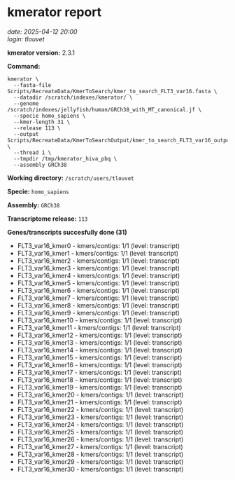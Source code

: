 # kmerator report
*date: 2025-04-12 20:00*  
*login: tlouvet*

**kmerator version:** 2.3.1

**Command:**

```
kmerator \
  --fasta-file Scripts/RecreateData/KmerToSearch/kmer_to_search_FLT3_var16.fasta \
  --datadir /scratch/indexes/kmerator/ \
  --genome /scratch/indexes/jellyfish/human/GRCh38_with_MT_canonical.jf \
  --specie homo_sapiens \
  --kmer-length 31 \
  --release 113 \
  --output Scripts/RecreateData/KmerToSearchOutput/kmer_to_search_FLT3_var16_output \
  --thread 1 \
  --tmpdir /tmp/kmerator_hiva_pbq \
  --assembly GRCh38
```

**Working directory:** `/scratch/users/tlouvet`

**Specie:** `homo_sapiens`

**Assembly:** `GRCh38`

**Transcriptome release:** `113`

**Genes/transcripts succesfully done (31)**

- FLT3_var16_kmer0 - kmers/contigs: 1/1 (level: transcript)
- FLT3_var16_kmer1 - kmers/contigs: 1/1 (level: transcript)
- FLT3_var16_kmer2 - kmers/contigs: 1/1 (level: transcript)
- FLT3_var16_kmer3 - kmers/contigs: 1/1 (level: transcript)
- FLT3_var16_kmer4 - kmers/contigs: 1/1 (level: transcript)
- FLT3_var16_kmer5 - kmers/contigs: 1/1 (level: transcript)
- FLT3_var16_kmer6 - kmers/contigs: 1/1 (level: transcript)
- FLT3_var16_kmer7 - kmers/contigs: 1/1 (level: transcript)
- FLT3_var16_kmer8 - kmers/contigs: 1/1 (level: transcript)
- FLT3_var16_kmer9 - kmers/contigs: 1/1 (level: transcript)
- FLT3_var16_kmer10 - kmers/contigs: 1/1 (level: transcript)
- FLT3_var16_kmer11 - kmers/contigs: 1/1 (level: transcript)
- FLT3_var16_kmer12 - kmers/contigs: 1/1 (level: transcript)
- FLT3_var16_kmer13 - kmers/contigs: 1/1 (level: transcript)
- FLT3_var16_kmer14 - kmers/contigs: 1/1 (level: transcript)
- FLT3_var16_kmer15 - kmers/contigs: 1/1 (level: transcript)
- FLT3_var16_kmer16 - kmers/contigs: 1/1 (level: transcript)
- FLT3_var16_kmer17 - kmers/contigs: 1/1 (level: transcript)
- FLT3_var16_kmer18 - kmers/contigs: 1/1 (level: transcript)
- FLT3_var16_kmer19 - kmers/contigs: 1/1 (level: transcript)
- FLT3_var16_kmer20 - kmers/contigs: 1/1 (level: transcript)
- FLT3_var16_kmer21 - kmers/contigs: 1/1 (level: transcript)
- FLT3_var16_kmer22 - kmers/contigs: 1/1 (level: transcript)
- FLT3_var16_kmer23 - kmers/contigs: 1/1 (level: transcript)
- FLT3_var16_kmer24 - kmers/contigs: 1/1 (level: transcript)
- FLT3_var16_kmer25 - kmers/contigs: 1/1 (level: transcript)
- FLT3_var16_kmer26 - kmers/contigs: 1/1 (level: transcript)
- FLT3_var16_kmer27 - kmers/contigs: 1/1 (level: transcript)
- FLT3_var16_kmer28 - kmers/contigs: 1/1 (level: transcript)
- FLT3_var16_kmer29 - kmers/contigs: 1/1 (level: transcript)
- FLT3_var16_kmer30 - kmers/contigs: 1/1 (level: transcript)
